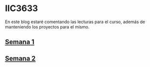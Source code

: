 # IIC3633
En este blog estaré comentando las lecturas para el curso, además de manteniendo los proyectos para el mismo.

## [Semana 1](https://github.com/pedrobw/IIC3633/Semana_1.md)

## [Semana 2](https://github.com/pedrobw/IIC3633/Semana_2.md)
